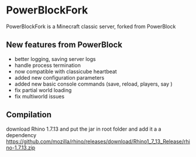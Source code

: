 PowerBlockFork
==============

PowerBlockFork is a Minecraft classic server, forked from PowerBlock

## New features from PowerBlock

* better logging, saving server logs
* handle process termination
* now compatible with classicube heartbeat
* added new configuration parameters
* added new basic console commands (save, reload, players, say <message>)
* fix partial world loading
* fix multiworld issues

## Compilation

download Rhino 1.7.13 and put the jar in root folder and add it a a dependency
https://github.com/mozilla/rhino/releases/download/Rhino1_7_13_Release/rhino-1.7.13.zip
